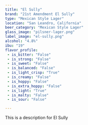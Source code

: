 ```yaml
---
title: "El Sully"
brand: "21st Amendment El Sully"
type: "Mexican Style Lager"
location: "San Leandro, California"
beer_category: "Mexican Style Lager"
glass_image: "pilsner-lager.png"
label_image: "el-sully.png"
alcohol: "4.8%"
ibu: "19"
flavor_profile:
 - is_bitter: "False"
 - is_strong: "False"
 - is_sweet: "False"
 - is_balanced: "False"
 - is_light_crisp: "True"
 - is_creamy: "False"
 - is_hoppy: "False"
 - is_extra_hoppy: "False"
 - is_light: "True"
 - is_malty: "False"
 - is_sour: "False"

---
```


This is a description for El Sully

